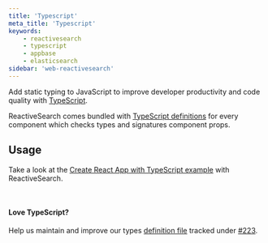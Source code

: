 ```yaml
---
title: 'Typescript'
meta_title: 'Typescript'
keywords:
    - reactivesearch
    - typescript
    - appbase
    - elasticsearch
sidebar: 'web-reactivesearch'
---
```


Add static typing to JavaScript to improve developer productivity and code quality with <a href="https://www.typescriptlang.org/" target="_blank">TypeScript</a>.

ReactiveSearch comes bundled with <a href="https://www.typescriptlang.org/docs/handbook/declaration-files/introduction.html" target="_blank">TypeScript definitions</a> for every component which checks types and signatures component props.

## Usage

Take a look at the <a href="https://github.com/appbaseio-apps/reactivesearch-typescript" target="_blank">Create React App with TypeScript example</a> with ReactiveSearch.

<br/>

#### Love TypeScript?

Help us maintain and improve our types <a href="https://github.com/appbaseio/reactivesearch/blob/dev/packages/web/src/types.ts" target="_blank">definition file</a> tracked under <a href="https://github.com/appbaseio/reactivesearch/issues/223" target="_blank">#223</a>.
